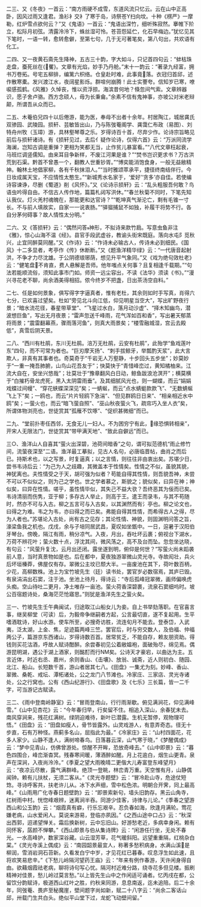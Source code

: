 <!-- { "loadSidebar": true } -->
二三、又《冬夜》一首云：“南方雨硬不成雪，东道风流只忆云。云在山中正高卧，因风过雨又逢君。渔衫衤交衤了寒于岛，诗祭苍Υ扫向坟。十种《楞严》一摩勒，红炉雪点欲何云？”又《鬼语》一首云：“鬼语出深竹，细听殊寂然。搴帷下阶立，松际月初弦。清露泠泠下，蛛丝湿可怜。苍苔怨延伫，化石早梅边。”犹忆见其下笔时，一语一转，愈转愈僻，至第七句，几于无可著笔矣，第八句出，共欢语有化工。

二四、又一夜黄石斋先生降神，五古三十韵，字大如斗，只记首四句云：“蚌枯珠走盘，蚕死丝在{矍}。文章有光焰，妙手乃丹舱。”末十一韵云：“著录九经富，拥书万卷拓。号宅五柳排，编篱六枳络。仓皇赴时难，此事竟落。衣冠归首邱，述作散寒橐。发兴渡江水，夜阔星影烁。群喧何崩腾！此士实謇夸。信知岁已寒，嘹唳感孤鹤。《风雅》久悼丧，惟以资浮掠。海滨昔何地？倏忽间气索。文章辨器识，愿子舍卢骆。西方念硕人，毋为长秉龠。”余素不信有鬼神事，亦坡公对米老辩颠，所谓吾从众而已。

二五、木菴伯兄四十以后倦游，能为医，奉母不出者十余年。村居陶江，城居龚氏双骖园、武陵园。损轩、芸敏皆出山，乃与陈弢菴阁学、龚霭仁布政（易图）、刘特舟州牧（玉璋）游，具林壑琴尊之乐。岁得诗百十首，尽弃少作。论诗宗旨略见前后与损轩诸诗。有《损轩见过，去后亻疑作论诗，仅得六首》云：“万派同流学海澜，岂知古调是重弹？更相为笑都无当，止作贫儿暴富看。”“八代文章枉起衰，马班烂调竖儒知。由来耳目争新样，不废江河果是谁？”“焚书岂识更求书？万古洪荒到石渠。黔首不曾愚一个，翻教人世重钞胥。”“博奕能消饱食身，一般无益敝精神。翰林土地倡家柳，各有千秋抹泪人。”“当时雅颂萃承平，捷径终南结伴行。今日妆成属天宝，不应情性太憨生。”“新城秀水名家于，‘爱好’‘贪多’亦自佳。若使编诗容谏诤，尽删《蜀道》削《风怀》。”又《论诗示损轩》云：“乱头粗服吾何敢？鸟语虫吟得自由。不信古人传作地，篇篇札闼写洪休。”“春兰秋菊不同时，下笔先知认我仪。灯火羌村魂魄在，那能更和达官诗？”“乾坤真气渐沦亡，剩有毛锥一寸长。不与前人填故实，自家一一说衷肠。”“驿骝捕鼠不如独，补履干将势不行。各自分茅何碍事？故人情性太分明。”

二六、又《答损轩》云：“偶然问答神形，不拟诗来款竹扃。写意虫鱼非注《雅》，惊心山海不温《经》。县官手段武虚谷，教谕头街宋既庭。落向水屯阝觅秋兴，止宜同醉莫同醒。”又《作诗》云：“作诗未必输古人，传诗未必到细民。《国风》十二多显者，考亭作《传》休断断。”又《题渔洋精华绿》云：“一代唐音起射洪，不争才力尽沈雄。于公阴德琅琊荫，想见升平气象同。”又《戏为绝句效杜老》云：“健笔盘不肯直，费人悬解是吾师。他年嗤点关何事？且复相逢千载期。”“句法若能顺流俗，须知此事市门如。师资一远尘容出，不读《法华》须读《书》。”“漫兴寻花老不聊，尚余酒美得相招。侬今终岁不把盏，日出茶汤空自料。”

二七、任是如何景象，俱写得字字逼真者，惟有老杜，其余则如时手写真，肖得六七分，已欢喜过望矣。杜如“旁见北斗向江低，仰见明星当空大”，写出旷野夜行景；“暗水流花径，春星带草堂”、“飞星过水白，落月动沙虚”、“择木知幽鸟，潜波想巨鱼”，写出无月夜景；“雷声忽送千峰雨，花气浑如百和香”，写出暑天郁蒸将雨景；“震雷翻幕燕，骤雨落河鱼”，则真大雨景矣；“楼雪融城湿，宫云去殿低”，真雪后阴天景。

二八、“西川有杜鹃，东川无杜鹃。涪万无杜鹃，云安有杜鹃”，此殆学“鱼戏莲叶东”四句，而不可常为者也。“巨刃摩天扬”、“刺手拔鲸牙，举瓢酌天浆”，此大言欺人，非真有其事者也。奇莫奇于“千岩无人万壑静，十步回头五步坐”；妙莫妙于“一重一掩吾肺腑，山鸟山花吾友于”；快莫快于“青惜峰峦过，黄知橘柚来。江流大自在，安坐兴悠哉”；壮莫壮于“豫章翻风白日动，鲸鱼跋浪沧溟开”；横莫横于“白摧朽骨龙虎死，黑入太阴雷雨垂”。及其细腻风光也，则一蝴蝶，而云“娟娟戏蝶过间幔”、“穿花蛱蝶深深见”矣；一蜻蜒，而云“点水蜻蜓款款飞”、“无数蜻蜒飞上下”矣；一鸥也，而云“片片轻鸥下急湍”、“但见群鸥日日来”、“相亲相近水中鸥”矣；一萤火也，而云“暗飞萤自照”、“巫山秋夜萤火飞，疏帘巧入坐人衣”矣，所谓体物浏亮也，世徒赏其“孤雁不饮啄”、“促织甚微细”而已。

二九、“堂前扑枣任西邻，无食无儿一妇人。不为困穷宁有此，缘恐惧转相亲”，开宋人无限法门，世徒赏其“带甲满天地”、“致此自僻远”而已。

三○、渔洋山人自喜其“萤火出深碧，池荷间暗香”之句，谓可拟范德机“雨止修竹间，流萤夜深至”二语。渔洋最工摹拟，见古人名句，必唐临晋帖，曲肖之而后已。持斯术也，以之写景，时复逼真；以之言情，则往往非由衷出矣。苏堪少日，尝书韦诗后云：“为己为人之歧趣，其微盖本于性情矣。性情之不似，虽貌其貌，神犹离也。夫性情受之于天，胡可强为似者？苟能自得其性情，则吾貌吾神，未尝不可以不似似之，则为己之学也。世之学者慕之，斯貌之；貌似矣，曰异在神；神似矣，曰异在性情。嗟乎，虽性情毕似，其失己不益大欤？吾终恶其为佞而已矣。韦诗清丽而伤隽，亚于柳；多存古人举止，则高于王。遣王而录韦，与其不苟随时，然亦不可与入古。柳之五言可与入古矣，以其渊然而有氵亭也。柳之论文也，曰得之为难。韦之为韦，亦曰得之而已矣。弗能自得其性情，而希得古人之得，尽为人者也。”苏堪论入古处，尚有古之见存；其论性情、神貌，则固渊明问答之旨，濠梁鱼我之机也。戊戌，余与子培同居武昌，夏叹如坐甑中。一日，逭暑于汉阳伯牙琴台。傍晚，隔江有雨，稍分凉气。入夜，月出，吞吐坏云裹；俯视台下湖水，万荷不辨花叶；萤火数十点，浮沈其间，微风荡之，高不及台而坠。忽忽坐达晓，有句云：“风萤升复沈，云月出还闭。露坐遂到明，俯仰是何世？”写萤火尚未蹈袭前人意，当时真景物如是也。后在都中，夏夜独游翠微山灵光寺。寺故闳壮，兵火后坏垣榛莽，佛屋仅有存。翠微公主坟已颓大半。一亩废池在其下，荷叶数百柄，少花，高柳数株。池上为宝竹坡先生（廷）读书处，罢官岁必数宿焉，其庐已毁。有泉涓涓出石窦，注于池。坐池上待月，得诗云：“寺后孤峰冠翠微，画师偏唤虎头痴。空山待吐二更月，净土唯存一亩池。萤火荷香深碧裹，流泉石窦细呜时。坡公百宿题诗处，桑海茫茫怆寤思。”则犹是渔洋先生之萤火矣。

三一、竹坡先生壬午典闽试，归途取江山船女儿为妾。自上书举劾落职。在官喜言事，继吴柳堂（可读）后，为毅帝争继嗣者方起，公言最切直，遂不复起用。生平嗜酒耽诗，好山水游。使车所至，必搜奇访胜，流连旬月不能去。登泰岱，入武夷，泛太湖，上金、焦，足迹篇两峰三竺。罢官后，时与穷交数人，及伯福、仲福两公子，篇游京东西诸山，岁得诗数百首。居常贫乏，不能自存，赖友朋资助。得钱则买花沽酒，呼故人赋诗酣醉。余尝春初见公着敝媪袍，面破殆尽，绵见焉。偶游昆明湖，遇公于湖上酒家，则酩酊而行ΝΜ矣。公诗天才豪宕，以曲达为主。五言近体，时近右丞、嘉州，余则香山、《击壤》、放翁、诚斋，近人则初白、随园、北江、船山。长短数千首，游山者居其七八。《田盘》一集尤为刻。妙峰、香山、翠微、桑乾、戒坛、潭柘诸处，公之龙门八节滩也。冷家庄、三家店、灵光寺诸处，公之行窝也。公有《西山纪游行》、《田盘歌》及《七乐》三长篇，皆一二千字，可当游记古赋读。

三二、《雨中登南岭静室》云：“冒雨登南山，行行雨渐歇。俯见满涧花，仰见满峰雪。”《山中见杏花》云：“今年春归早，行矣留不住。相追入深山，余春犹未去。南风穿涧来，残花红满树。绿阴迫难待，新叶已潜露。生机无暂停，观物理可悟。”《田盘》云：“田盘如瘦人，骨节皆露外。山灵戏游人，有意弄奇态。径无十步直，石有万种怪。燕蓟多名山，屈指此为最。”《冷家庄》云：“山村四面花，花多人家少。山静不逢人，满树啼春鸟。日落暮云深，山气寒于晓，”《梦醒偶成》云：“梦中见青山，仿佛曾游处。惊醒不开眸，恐放奇峰去。”《山中即景》云：“暮色四围合，峰峦渐杳冥。残春寒间暖，薄酒醉如醒。月上花逾白，烟生山更青。泉声在深涧，入夜尚泠泠。”《季夏之望大雨晚晴二更偕大儿寿富登东峰望月》云：“夜凉云尽散，露气满群峰。绝顶一登眺，林峦青万重。天空惟有月，山静偶闻钟。赖有儿扶杖，无须二客从。”《灵光寺题壁》云：“冒冷赴山寺，危途仗短筇。寻诗呼客共，扶老许儿从。冰下水声细，雪中松色浓。明朝合开霁，同上最高峰。”《山雨用广化寺春日题壁韵》云：“即景索新句，墙头旧韵存。黑云山角寺，红树雨中村。恍惚峰艰辨，迷离涧半吞。同游少佳客，诗律与儿论。”《季春之望游西山和公玉韵》云：“烟霞真有癖，行乐忘艰辛。忍负春如海，欣逢月满轮。莺花嫌老病，山水爱闲人。莫说来游易，登临亦夙因。”《之西山途中口占》云：“秋深出西郭，迢递望惮关。霜后换新树，云中忘旧山。好游愁老近，多病幸身闲。赖有同怀客，孱颜不惮攀。”《西山即景与伯从集诗牌》云：“闲游任行坐，无处不春光。一水高峰护，数家深谷藏。山云湿芳草，花气暖斜阳。远望重重隔，红桃杂白棠。”《灵光寺溪上偶成》云：“南园韶景最宜人，称著多愁积病身。水满山溪是柳润，雪消岩洞石苔新。久看发白宁中岁，才见花红已暮春。叹息浮生如此速，且将欢笑易悲辛。”《下愁儿岭隔河望药王庙》云：“年来有例作春游，天许闲身得自由。欲藉烟霞祛老病，聊将诗句写心忧。隔河村近难分路，绕寺花多但见楼。振刷精神对佳景，愁儿岭过莫言愁。”以上皆先生山中之作闲适可诵者。忆丙戌在都，公留饮分韵赋诗，极道西山红叶之胜，约秋来同游，息息南返，迄未追陪。后二十余年，同弢菴、畏庐至秘魔崖，壁间题字尚如新，赋二十八字云：“尚余二客话山邱，卅载门生共白头。绝似平山堂下过，龙蛇飞动壁间留。”

